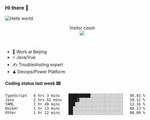 ### Hi there 👋

<img src="https://raw.githubusercontent.com/sagar-viradiya/sagar-viradiya/master/resources/banner.png" alt="Hello world">
<p align="center"> 
  Visitor count<br/>
  <img src="https://profile-counter.glitch.me/youszoe/count.svg" />
</p>
<br/>

- 🍻 Work at Beijing 
- ⚡  Java/Vue
- ✍️  Troubleshoting expert
- ♟  Devops/Power Platform 

#### Coding status last week ⌨️

<!--START_SECTION:waka-->
```text
TypeScript   6 hrs 3 mins    ██████████░░░░░░░░░░░░░░░   40.43 % 
Java         2 hrs 52 mins   ████▓░░░░░░░░░░░░░░░░░░░░   19.12 % 
YAML         1 hr 49 mins    ███░░░░░░░░░░░░░░░░░░░░░░   12.16 % 
Docker       1 hr 13 mins    ██░░░░░░░░░░░░░░░░░░░░░░░   08.13 % 
Other        1 hr 12 mins    ██░░░░░░░░░░░░░░░░░░░░░░░   08.09 % 
```
<!--END_SECTION:waka-->

<br/>
<center><img src="http://ghchart.rshah.org/409ba5/yousazoe" alt="" /></center>


